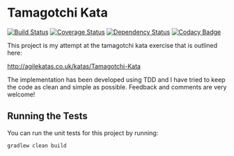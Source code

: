 # Tamagotchi Kata

[![Build Status](https://travis-ci.org/michaelruocco/tamagotchi-kata.svg?branch=master)](https://travis-ci.org/michaelruocco/tamagotchi-kata)
[![Coverage Status](https://coveralls.io/repos/github/michaelruocco/tamagotchi-kata/badge.svg?branch=master)](https://coveralls.io/github/michaelruocco/tamagotchi-kata?branch=master)
[![Dependency Status](https://www.versioneye.com/user/projects/572214cdba37ce004309ec41/badge.svg?style=flat)](https://www.versioneye.com/user/projects/572214cdba37ce004309ec41)
[![Codacy Badge](https://api.codacy.com/project/badge/Grade/90eda86d06d049be9389427f0e6e2c15)](https://www.codacy.com/app/michael-ruocco/tamagotchi-kata?utm_source=github.com&amp;utm_medium=referral&amp;utm_content=michaelruocco/tamagotchi-kata&amp;utm_campaign=Badge_Grade)

This project is my attempt at the tamagotchi kata exercise that is outlined here:

http://agilekatas.co.uk/katas/Tamagotchi-Kata

The implementation has been developed using TDD and I have tried to keep the code as clean and simple as possible. Feedback and comments are very welcome!

## Running the Tests

You can run the unit tests for this project by running:

```
gradlew clean build
```